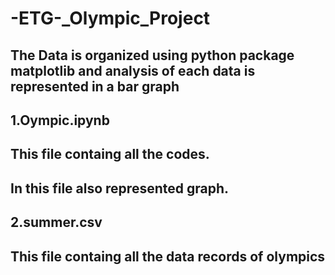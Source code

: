 # -ETG-_Olympic_Project
## The Data is organized using python package matplotlib and analysis of each data is represented in a bar graph
## 1.Oympic.ipynb
  ## This file containg all the codes.
  ## In this file  also represented graph.
## 2.summer.csv
  ## This file containg all the  data records of olympics 
